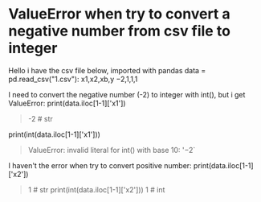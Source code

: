 
# ValueError when try to convert a negative number from csv file to integer

Hello i have the csv file below, imported with pandas data = pd.read_csv("1.csv"):
x1,x2,xb,y
−2,1,1,1

I need to convert the negative number (-2) to integer with int(), but i get ValueError:
print(data.iloc[1-1]['x1']) 
> -2 # str

print(int(data.iloc[1-1]['x1']))
> ValueError: invalid literal for int() with base 10: '−2`

I haven't the error when try to convert positive number:
print(data.iloc[1-1]['x2'])
> 1 # str
print(int(data.iloc[1-1]['x2']))
> 1 # int


        